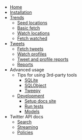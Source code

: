 - [Home](/#twitterverse)
- [Installation](installation.md)
- [Trends](trends/)
    * [Seed locations](trends/seed_locations.md)
    * [Basic fetch](trends/basic_fetch.md)
    * [Watch locations](trends/watch_locations.md)
    * [Fetch watched](trends/fetch_watched.md)
- [Tweets](tweets/)
    * [Fetch tweets](tweets/fetch_tweets.md)
    * [Watch profiles](tweets/watch_profiles.md)
    * [Tweet and profile reports](tweets/reports.md)
    * [Reports](reports.md)
- Advanced usage
    * Tips for using 3rd-party tools
        + [SQLite](third_party_tools/sqlite.md)
        + [SQLObject](third_party_tools/sqlobject.md)
        + [Tweepy](third_party_tools/tweepy.md)
    * [Development](development/)
        + [Setup docs site](docs_site.md)
        + [Run tests](development/tests.md)
        + [Models](development/models.md)
- Twitter API docs
    * [Search](twitter_api_docs/search.md)
    * [Streaming](twitter_api_docs/streaming.md)
    * [Policies](twitter_api_docs/policies.md)

